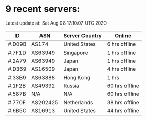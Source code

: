 # 9 recent servers:

Latest update at: Sat Aug 08 17:10:07 UTC 2020

| ID | ASN | Server Country | Online |
| -- | --- | -------------- | ------ |
| #.D09B | AS174 | United States | 6 hrs offline |
| #.7F1D | AS63949 | Singapore | 1 hrs offline |
| #.2A79 | AS63949 | Japan | 1 hrs offline |
| #.D369 | AS16509 | Japan | 4 hrs offline |
| #.33B9 | AS63888 | Hong Kong | 1 hrs |
| #.1F2B | AS49392 | Russia | 60 hrs offline |
| #.587B | N/A | N/A | 60 hrs offline |
| #.770F | AS202425 | Netherlands | 38 hrs offline |
| #.6B5C | AS16913 | United States | 44 hrs offline |

